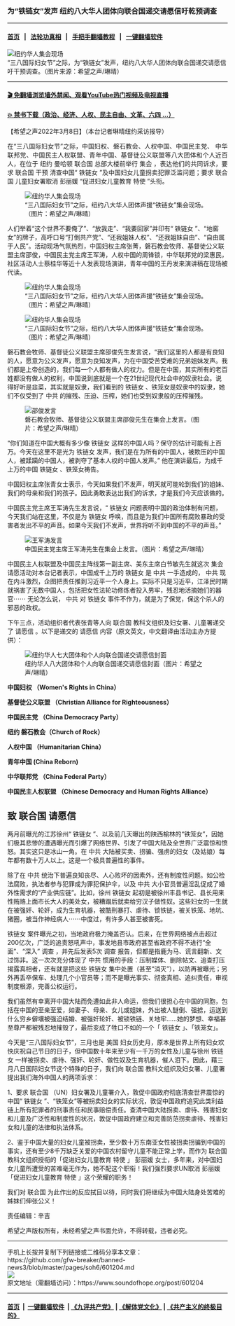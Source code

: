 ### 为“铁链女”发声  纽约八大华人团体向联合国递交请愿信吁乾预调查
------------------------

#### [首页](https://github.com/gfw-breaker/banned-news3/blob/master/README.md) &nbsp;&nbsp;|&nbsp;&nbsp; [法轮功真相](https://github.com/begood0513/basic/blob/master/README.md)  &nbsp;&nbsp;|&nbsp;&nbsp; [手把手翻墙教程](https://github.com/gfw-breaker/guides/wiki)  &nbsp;&nbsp;|&nbsp;&nbsp; [一键翻墙软件](https://github.com/gfw-breaker/nogfw/blob/master/README.md)  



<div><img alt="纽约华人集会现场" src="https://img.soundofhope.org/2022-03/1646803601861.jpg"/>
<br/><figcaption class="caption">
 “三八国际妇女节”之际，为“铁链女”发声，纽约八大华人团体向联合国递交请愿信吁干预调查。（图片来源：希望之声/琳晴）
</figcaption></div><hr/>

#### [ 🎬  免翻墙浏览墙外禁闻、观看YouTube热门视频及电视直播](https://github.com/gfw-breaker/HelloWorld)

#### [ 💥  禁书下载（政治、经济、人权、民主自由、文革、六四 ...）](https://github.com/gfw-breaker/books/blob/master/README.md)

<div><div class="Content__Wrapper sc-1bvya0-0 grZQxZ">
 <p class="meta-top">
  <span class="meta">
   【希望之声2022年3月8日】（本台记者琳晴纽约采访报导）
  </span>
 </p>
 <p style="text-align:justify">
  在“三八国际妇女节”之际，中国妇权、磐石教会、人权中国、中国民主党、 中华联邦党、中国民主人权联盟、青年中国、基督徒公义联盟等八大团体和个人近百人，在位于
  <ok href="/term/9591">
   纽约
  </ok>
  曼哈顿
  <ok href="/term/2372">
   联合国
  </ok>
  总部大楼前举行
  <ok href="/term/3386">
   集会
  </ok>
  ，表达他们的共同诉求，要求
  <ok href="/term/2372">
   联合国
  </ok>
  <ok href="/term/693634">
   干预
  </ok>
  清查中国“
  <ok href="/term/695986">
   铁链女
  </ok>
  ”及中国妇女儿童拐卖犯罪泛滥问题；要求
  <ok href="/term/2372">
   联合国
  </ok>
  儿童妇女署取消
  <ok href="/term/8888">
   彭丽媛
  </ok>
  “促进妇女儿童教育
  <ok href="/term/47394">
   特使
  </ok>
  ”头衔。
 </p>
 <figure class="OImage__StyledFigure-sc-1lfley0-0 hHSfVg">
  <img alt="纽约华人集会现场" src="https://img.soundofhope.org/2022-03/1646802489990.jpg"/>
  <br/><figcaption>
   “三八国际妇女节”之际，纽约八大华人团体声援“铁链女”集会现场。（图片：希望之声/琳晴）
  </figcaption>
 </figure>
 <p>
  人们举着“这个世界不要俺了”、“放我走”、“我要回家”并印有“
  <ok href="/term/695986">
   铁链女
  </ok>
  ”、“地窖女”的牌子，高呼口号“打倒共产党”、“还我姐妹人权”、“还我姐妹自由”、“自由属于人民”。活动现场气氛热烈，中国妇权主席张菁，磐石教会牧师、基督徒公义联盟主席邵俊，中国民主党主席王军涛，人权中国的周锋锁，中华联邦党的梁惠民，社区活动人士蔡桂华等近十人发表现场演讲，青年中国的王丹发来演讲稿在现场被代读。
 </p>
 <figure class="OImage__StyledFigure-sc-1lfley0-0 hHSfVg">
  <img alt="纽约华人集会现场" src="https://img.soundofhope.org/2022-03/1646802708327.jpg"/>
  <br/><figcaption>
   “三八国际妇女节”之际，纽约八大华人团体声援“铁链女”集会现场。（图片：希望之声/琳晴）
  </figcaption>
 </figure>
 <figure class="OImage__StyledFigure-sc-1lfley0-0 hHSfVg">
  <img alt="纽约华人集会现场" src="https://img.soundofhope.org/2022-03/1646802758890.jpg"/>
  <br/><figcaption>
   “三八国际妇女节”之际，纽约八大华人团体声援“铁链女”集会现场。（图片：希望之声/琳晴）
  </figcaption>
 </figure>
 <p>
  磐石教会牧师、基督徒公义联盟主席邵俊先生发言说，“我们这里的人都是有良知的人，愿意为公义发声，愿意为良知发声，为在中国受苦受难的兄弟姐妹发声。我们都是上帝创造的，我们每一个人都有做人的权力。但是在中国，其实所有的老百姓都没有做人的权利，中国说到底就是一个在21世纪现代社会中的奴隶社会。说得好听是韭菜，其实就是奴隶，我们看到的
  <ok href="/term/695986">
   铁链女
  </ok>
  、铁笼女是奴隶中的奴隶，她们不仅受到了
  <ok href="/term/1059">
   中共
  </ok>
  的摧残、压迫、压榨，她们也受到奴隶般的压榨摧残。
 </p>
 <figure class="OImage__StyledFigure-sc-1lfley0-0 hHSfVg">
  <img alt="邵俊发言" src="https://img.soundofhope.org/2022-03/1646802870767.jpg"/>
  <br/><figcaption>
   磐石教会牧师、基督徒公义联盟主席邵俊先生在集会上发言。（图片：希望之声/琳晴）
  </figcaption>
 </figure>
 <p>
  “你们知道在中国大概有多少像
  <ok href="/term/695986">
   铁链女
  </ok>
  这样的中国人吗？保守的估计可能有上百万。今天在这里不是光为
  <ok href="/term/695986">
   铁链女
  </ok>
  发声，我们是在为所有的中国人，被欺压的中国人，被蹂躏的中国人，被剥夺了基本人权的中国人发声。” 他在演讲最后，为成千上万的中国
  <ok href="/term/695986">
   铁链女
  </ok>
  、铁笼女祷告。
 </p>
 <p>
  中国妇权主席张青女士表示，今天如果我们不发声，明天就可能轮到我们的姐妹、我们的母亲和我们的孩子。因此勇敢表达出我们的诉求，才是我们今天应该做的。
 </p>
 <p>
  中国民主党主席王军涛先生发言说，“
  <ok href="/term/695986">
   铁链女
  </ok>
  问题表明中国的政治体制有问题，今天我们站在这里，不仅是为
  <ok href="/term/695986">
   铁链女
  </ok>
  呼唤，而且是为我们中国所有腐败暴政的受害者发出不平的声音。如果今天我们不发声，世界将听不到中国的不平的声音。”
 </p>
 <figure class="OImage__StyledFigure-sc-1lfley0-0 hHSfVg">
  <img alt="王军涛发言" src="https://img.soundofhope.org/2022-03/1646803005699.jpg"/>
  <br/><figcaption>
   中国民主党主席王军涛先生在集会上发言。（图片：希望之声/琳晴）
  </figcaption>
 </figure>
 <p>
  中国民主人权联盟及中国民主阵线第一副主席、美东主席白节敏先生就这次
  <ok href="/term/3386">
   集会
  </ok>
  请愿活动对本台记者表示，中国成千上万的
  <ok href="/term/695986">
   铁链女
  </ok>
  是
  <ok href="/term/1059">
   中共
  </ok>
  一手造成的，
  <ok href="/term/1059">
   中共
  </ok>
  现在内斗激烈，企图把责任推到习近平一个人身上。实际不只是习近平，江泽民时期就祸害了无数中国人，包括把女性法轮功修炼者投入男牢，残忍地活摘她们的器官⋯⋯ 无论怎么说，
  <ok href="/term/1059">
   中共
  </ok>
  对
  <ok href="/term/695986">
   铁链女
  </ok>
  事件不作为，就是为了保党，保这个杀人的邪恶的政权。
 </p>
 <p>
  下午三点，活动组织者代表张青等人向
  <ok href="/term/2372">
   联合国
  </ok>
  教科文组织及妇女署、儿童署递交了
  <ok href="/term/41801">
   请愿信
  </ok>
  。以下是递交的
  <ok href="/term/41801">
   请愿信
  </ok>
  内容（原文英文，中文翻译由活动主办方提供）：
 </p>
 <figure class="OImage__StyledFigure-sc-1lfley0-0 hHSfVg">
  <img alt="纽约华人七大团体和个人向联合国递交请愿信封面" src="https://img.soundofhope.org/2022-03/1646803120575.jpeg"/>
  <br/><figcaption>
   纽约华人八大团体和个人向联合国递交请愿信封面（图片：希望之声/琳晴）
  </figcaption>
 </figure>
 <p>
  <strong>
   中国妇权 （Women's Rights in China）
  </strong>
 </p>
 <p>
  <strong>
   基督徒公义联盟 （Christian Alliance for Righteousness）
  </strong>
 </p>
 <p>
  <strong>
   中国民主党 （China Democracy Party）
  </strong>
 </p>
 <p>
  <strong>
   <ok href="/term/9591">
    纽约
   </ok>
   磐石教会（Church of Rock）
  </strong>
 </p>
 <p>
  <strong>
   人权中国 （Humanitarian China）
  </strong>
 </p>
 <p>
  <strong>
   青年中国 (China Reborn)
  </strong>
 </p>
 <p>
  <strong>
   中华联邦党 （China Federal Party）
  </strong>
 </p>
 <p>
  <strong>
   中国民主人权联盟 （Chinese Democracy and Human Rights Alliance）
  </strong>
 </p>
 <h2>
  致
  <ok href="/term/2372">
   联合国
  </ok>
  <ok href="/term/41801">
   请愿信
  </ok>
 </h2>
 <p>
  两月前曝光的江苏徐州“
  <ok href="/term/695986">
   铁链女
  </ok>
  ”、以及前几天曝出的陕西榆林的“铁笼女”，因她们极其悲惨的遭遇曝光而引爆了网络世界、引发了中国大陆及全世界广泛震惊和愤怒。其实这只是冰山一角。在
  <ok href="/term/1059">
   中共
  </ok>
  大陆被买卖、拐骗、强虏的妇女（及姑娘）每年都有数十万人以上。这是一个极具普遍性的事件。
 </p>
 <p>
  除了在
  <ok href="/term/1059">
   中共
  </ok>
  统治下普遍良知丧尽、人心败坏的因素外，还有制度性问题。如公检法腐败，执法者参与犯罪成为罪犯保护伞，以及
  <ok href="/term/1059">
   中共
  </ok>
  大小官员普遍淫乱促成了婚外性需求的“产业供应链”。比如，徐州
  <ok href="/term/695986">
   铁链女
  </ok>
  起初是被徐州丰县书记、县长用来性贿赂上面市长大人的美处女，被糟蹋后就卖给穷汉子做性奴。这些妇女的一生就在被强奸、轮奸，成为生育机器，被酷刑暴打、虐待、锁铁链，被关铁笼、地坑、猪圈，被当作神经病人⋯⋯中度过，有许多人甚至被害死。
 </p>
 <p>
  <ok href="/term/695986">
   铁链女
  </ok>
  案件曝光之初，当地政府极力掩盖否认。后来，在世界网络被点击超过200亿次，广泛的追责怒吼声中，事发地县市政府甚至省政府不得不进行“全面”、“深入”
  <ok href="/term/10199">
   调查
  </ok>
  ，并先后发表5次
  <ok href="/term/10199">
   调查
  </ok>
  报告，但都是指鹿为马、谎言翻新、文过饰非。这一次次充分体现了
  <ok href="/term/1059">
   中共
  </ok>
  惯用的手段：压制媒体、删除帖文、追查打压揭露真相者，还有就是把这些
  <ok href="/term/695986">
   铁链女
  </ok>
  集中处置（甚至“消灭”），以防再被曝光；另外再丢卒保车、处理几个小官员等；而不是曝光事实、彻查真相、追纠责任，审视制度根源，完善公权运行。
 </p>
 <p>
  我们虽然有幸离开中国大陆而免遭如此非人命运，但我们很担心在中国的同胞，包括在中国的至亲至爱，如妻子、母亲、女儿或姐妹，外出被人醚倒、强掳，运送到什么穷乡僻壤被强迫结婚、被强奸轮奸、被锁铁链、关地牢……她的梦想、幸福甚至尊严都被残忍地摧毁了，最后变成了牲口不如的一个「
  <ok href="/term/695986">
   铁链女
  </ok>
  」、「铁笼女」。
 </p>
 <p>
  今天是“三八国际妇女节”，三月也是
  <ok href="/term/1045">
   美国
  </ok>
  妇女历史月，原本是世界上所有妇女欢快庆祝自己节日的日子，但中国数十年来至少有一千万的女性及儿童与徐州
  <ok href="/term/695986">
   铁链女
  </ok>
  一样被拐卖、虐待、强奸、轮奸、做性奴及生育机器，催人泪下。因此，藉三月八日国际妇女节这个特殊的日子，我们向
  <ok href="/term/2372">
   联合国
  </ok>
  教科文组织及妇女署、儿童署提出我们海外中国人的两项诉求：
 </p>
 <p>
  1、要求
  <ok href="/term/2372">
   联合国
  </ok>
  （UN）妇女署及儿童署介入，敦促中国政府彻底清查世界震惊的中国“
  <ok href="/term/695986">
   铁链女
  </ok>
  ”、“铁笼女”等被拐卖妇女的实际状况，敦促中国政府追究此类利益链上所有犯罪者的刑事责任和民事赔偿责任。查清中国大陆拐卖、虐待、残害妇女和儿童及广泛性和制度性的状况，敦促中国政府建立和完善防范拐卖虐待、残害妇女和儿童的法律和执法体系。
 </p>
 <p>
  2、鉴于中国大量的妇女儿童被拐卖，至少数十万东南亚女性被拐卖拐骗到中国的事实，还有至少8千万缺乏关爱的中国农村留守儿童不能正常上学，而作为
  <ok href="/term/2372">
   联合国
  </ok>
  教科文组织授衔的「促进妇女儿童教育
  <ok href="/term/47394">
   特使
  </ok>
  」
  <ok href="/term/8888">
   彭丽媛
  </ok>
  女士，多年来，对中国妇女儿童所遭受的苦难毫无作为，她不配这个职衔！我们强烈要求UN取消
  <ok href="/term/8888">
   彭丽媛
  </ok>
  「促进妇女儿童教育
  <ok href="/term/47394">
   特使
  </ok>
  」这个荣耀的职务！
 </p>
 <p>
  我们对
  <ok href="/term/2372">
   联合国
  </ok>
  为此作出的反应拭目以待，同时我们将继续为中国大陆身处苦难的姊妹们伸张公义！
 </p>
 <p class="meta-btm">
  责任编辑：辛吉
 </p>
 <p class="meta-btm">
  希望之声版权所有，未经希望之声书面允许，不得转载，违者必究。
 </p>
</div>
</div>
<hr/>
手机上长按并复制下列链接或二维码分享本文章：<br/>
https://github.com/gfw-breaker/banned-news3/blob/master/pages/soh6/601204.md <br/>
<a href='https://github.com/gfw-breaker/banned-news3/blob/master/pages/soh6/601204.md'><img src='https://github.com/gfw-breaker/banned-news3/blob/master/pages/soh6/601204.md.png'/></a> <br/>
原文地址（需翻墙访问）：https://www.soundofhope.org/post/601204


------------------------
#### [首页](https://github.com/gfw-breaker/banned-news3/blob/master/README.md) &nbsp;|&nbsp; [一键翻墙软件](https://github.com/gfw-breaker/nogfw/blob/master/README.md) &nbsp;| [《九评共产党》](https://github.com/gfw-breaker/9ping.md/blob/master/README.md#九评之一评共产党是什么) | [《解体党文化》](https://github.com/gfw-breaker/jtdwh.md/blob/master/README.md) | [《共产主义的终极目的》](https://github.com/gfw-breaker/gczydzjmd.md/blob/master/README.md)


<img src='http://gfw-breaker.win/banned-news3/pages/soh6/601204.md' width='0px' height='0px'/>